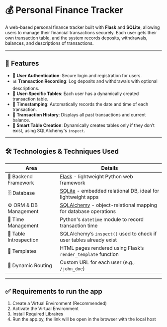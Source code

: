 # 💰 Personal Finance Tracker

A web-based personal finance tracker built with **Flask** and **SQLite**, allowing users to manage their financial transactions securely. Each user gets their own transaction table, and the system records deposits, withdrawals, balances, and descriptions of transactions.

---

## 🚀 Features

- 🔐 **User Authentication**: Secure login and registration for users.
- 📊 **Transaction Recording**: Log deposits and withdrawals with optional descriptions.
- 📂 **User-Specific Tables**: Each user has a dynamically created transaction table.
- 📅 **Timestamping**: Automatically records the date and time of each transaction.
- 🧾 **Transaction History**: Displays all past transactions and current balance.
- 🧠 **Smart Table Creation**: Dynamically creates tables only if they don’t exist, using SQLAlchemy's `inspect`.

---

## 🛠 Technologies & Techniques Used

| Area                  | Details                                                                 |
|-----------------------|-------------------------------------------------------------------------|
| 🧱 Backend Framework   | [Flask](https://flask.palletsprojects.com/) - lightweight Python web framework |
| 🗄️ Database            | [SQLite](https://www.sqlite.org/) - embedded relational DB, ideal for lightweight apps |
| ⚙ ORM & DB Management | [SQLAlchemy](https://www.sqlalchemy.org/) - object-relational mapping for database operations |
| 📅 Time Management     | Python's `datetime` module to record transaction time                   |
| 🧪 Table Introspection | SQLAlchemy’s `inspect()` used to check if user tables already exist     |
| 🧰 Templates           | HTML pages rendered using Flask’s `render_template` function            |
| 🧩 Dynamic Routing     | Custom URL for each user (e.g., `/john_doe`)                            |

---

## ✅ Requirements to run the app

1. Create a Virtual Environment (Recommended)
2. Activate the Virtual Environment
3. Install Required Libraires
4. Run the app.py, the link will be open in the browser with the local host






